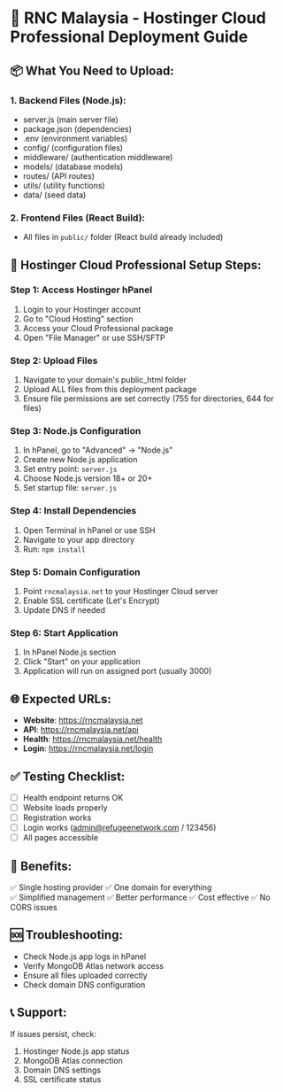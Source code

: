 # 🚀 RNC Malaysia - Hostinger Cloud Professional Deployment Guide

## 📦 What You Need to Upload:

### 1. Backend Files (Node.js):
- server.js (main server file)
- package.json (dependencies)
- .env (environment variables)
- config/ (configuration files)
- middleware/ (authentication middleware)
- models/ (database models)
- routes/ (API routes)
- utils/ (utility functions)
- data/ (seed data)

### 2. Frontend Files (React Build):
- All files in `public/` folder (React build already included)

## 🔧 Hostinger Cloud Professional Setup Steps:

### Step 1: Access Hostinger hPanel
1. Login to your Hostinger account
2. Go to "Cloud Hosting" section
3. Access your Cloud Professional package
4. Open "File Manager" or use SSH/SFTP

### Step 2: Upload Files
1. Navigate to your domain's public_html folder
2. Upload ALL files from this deployment package
3. Ensure file permissions are set correctly (755 for directories, 644 for files)

### Step 3: Node.js Configuration
1. In hPanel, go to "Advanced" → "Node.js"
2. Create new Node.js application
3. Set entry point: `server.js`
4. Choose Node.js version 18+ or 20+
5. Set startup file: `server.js`

### Step 4: Install Dependencies
1. Open Terminal in hPanel or use SSH
2. Navigate to your app directory
3. Run: `npm install`

### Step 5: Domain Configuration
1. Point `rncmalaysia.net` to your Hostinger Cloud server
2. Enable SSL certificate (Let's Encrypt)
3. Update DNS if needed

### Step 6: Start Application
1. In hPanel Node.js section
2. Click "Start" on your application
3. Application will run on assigned port (usually 3000)

## 🌐 Expected URLs:
- **Website**: https://rncmalaysia.net
- **API**: https://rncmalaysia.net/api  
- **Health**: https://rncmalaysia.net/health
- **Login**: https://rncmalaysia.net/login

## ✅ Testing Checklist:
- [ ] Health endpoint returns OK
- [ ] Website loads properly
- [ ] Registration works
- [ ] Login works (admin@refugeenetwork.com / 123456)
- [ ] All pages accessible

## 🎯 Benefits:
✅ Single hosting provider
✅ One domain for everything  
✅ Simplified management
✅ Better performance
✅ Cost effective
✅ No CORS issues

## 🆘 Troubleshooting:
- Check Node.js app logs in hPanel
- Verify MongoDB Atlas network access
- Ensure all files uploaded correctly
- Check domain DNS configuration

## 📞 Support:
If issues persist, check:
1. Hostinger Node.js app status
2. MongoDB Atlas connection
3. Domain DNS settings
4. SSL certificate status

